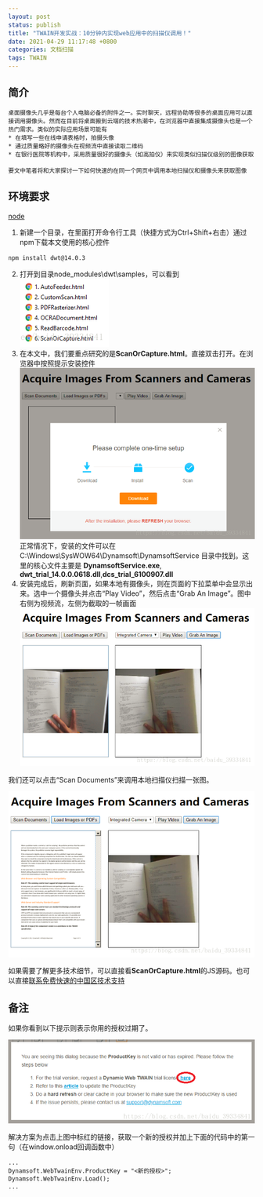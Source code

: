 ```yaml
---
layout: post
status: publish
title: "TWAIN开发实战：10分钟内实现web应用中的扫描仪调用！"
date: 2021-04-29 11:17:48 +0800
categories: 文档扫描
tags: TWAIN
---
```


## 简介

```
桌面摄像头几乎是每台个人电脑必备的附件之一。实时聊天，远程协助等很多的桌面应用可以直接调用摄像头。然而在目前将桌面搬到云端的技术热潮中，在浏览器中直接集成摄像头也是一个热门需求。类似的实际应用场景可能有
* 在填写一些在线申请表格时，拍摄头像
* 通过质量略好的摄像头在视频流中直接读取二维码
* 在银行医院等机构中，采用质量很好的摄像头（如高拍仪）来实现类似扫描仪级别的图像获取

要文中笔者将和大家探讨一下如何快速的在同一个网页中调用本地扫描仪和摄像头来获取图像

```

## 环境要求

[node](https://nodejs.org/en/)

1. 新建一个目录，在里面打开命令行工具（快捷方式为Ctrl+Shift+右击）通过npm下载本文使用的核心控件

```bash
npm install dwt@14.0.3
```
2. 打开到目录node_modules\dwt\samples，可以看到
![samples](/album/2021/5-minute-integration-of-desktop-camera-or-hightimer-to-Web-application/20180724163537279.png)
3. 在本文中，我们要重点研究的是**ScanOrCapture.html**。直接双击打开。在浏览器中按照提示安装控件
![控件](/album/2021/5-minute-integration-of-desktop-camera-or-hightimer-to-Web-application/20180726100437954.png)
正常情况下，安装的文件可以在 C:\Windows\SysWOW64\Dynamsoft\DynamsoftService 目录中找到。这里的核心文件主要是
**DynamsoftService.exe**, **dwt_trial_14.0.0.0618.dll**,**dcs_trial_6100907.dll**
4. 安装完成后，刷新页面，如果本地有摄像头，则在页面的下拉菜单中会显示出来。选中一个摄像头并点击“Play Video”，然后点击“Grab An Image”。图中右侧为视频流，左侧为截取的一帧画面
 ![截图](/album/2021/5-minute-integration-of-desktop-camera-or-hightimer-to-Web-application/20180726101522446.png)
 
 我们还可以点击“Scan Documents”来调用本地扫描仪扫描一张图。
 
  ![本地图片](/album/2021/5-minute-integration-of-desktop-camera-or-hightimer-to-Web-application/20180726102018666.png)
  
  如果需要了解更多技术细节，可以直接看**ScanOrCapture.html**的JS源码。也可以直接[联系免费快速的中国区技术支持](https://www.damingsoft.com/ContactUs.aspx)
  
  ## 备注
  
  如果你看到以下提示则表示你用的授权过期了。
  
  ![过期](/album/2021/5-minute-integration-of-desktop-camera-or-hightimer-to-Web-application/20180724123243669.png)
  
  解决方案为点击上图中标红的链接，获取一个新的授权并加上下面的代码中的第一句（在window.onload回调函数中）
  
  ```
  ...
Dynamsoft.WebTwainEnv.ProductKey = "<新的授权>";
Dynamsoft.WebTwainEnv.Load();
...
  ```
